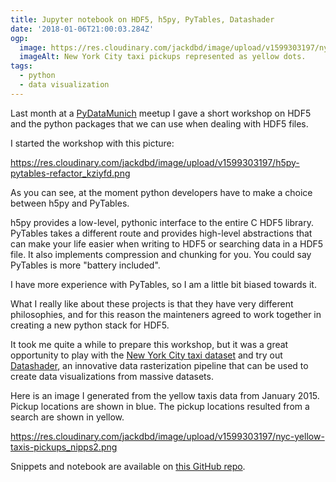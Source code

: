 ```yaml
---
title: Jupyter notebook on HDF5, h5py, PyTables, Datashader
date: '2018-01-06T21:00:03.284Z'
ogp:
  image: https://res.cloudinary.com/jackdbd/image/upload/v1599303197/nyc-yellow-taxis-pickups_nipps2.png
  imageAlt: New York City taxi pickups represented as yellow dots.
tags:
  - python
  - data visualization
---
```


Last month at a [PyDataMunich](https://www.meetup.com/it-IT/PyData-Munchen/) meetup I gave a short workshop on HDF5 and the python packages that we can use when dealing with HDF5 files.

I started the workshop with this picture:

https://res.cloudinary.com/jackdbd/image/upload/v1599303197/h5py-pytables-refactor_kziyfd.png

As you can see, at the moment python developers have to make a choice between h5py and PyTables.

h5py provides a low-level, pythonic interface to the entire C HDF5 library. PyTables takes a different route and provides high-level abstractions that can make your life easier when writing to HDF5 or searching data in a HDF5 file. It also implements compression and chunking for you. You could say PyTables is more "battery included".

I have more experience with PyTables, so I am a little bit biased towards it.

What I really like about these projects is that they have very different philosophies, and for this reason the mainteners agreed to work together in creating a new python stack for HDF5.

It took me quite a while to prepare this workshop, but it was a great opportunity to play with the [New York City taxi dataset](https://www.nyc.gov/html/tlc/html/about/trip_record_data.shtml) and try out [Datashader](https://github.com/bokeh/datashader), an innovative data rasterization pipeline that can be used to create data visualizations from massive datasets.

Here is an image I generated from the yellow taxis data from January 2015. Pickup locations are shown in blue. The pickup locations resulted from a search are shown in yellow.

https://res.cloudinary.com/jackdbd/image/upload/v1599303197/nyc-yellow-taxis-pickups_nipps2.png

Snippets and notebook are available on [this GitHub repo](https://github.com/jackdbd/hdf5-pydata-munich).
